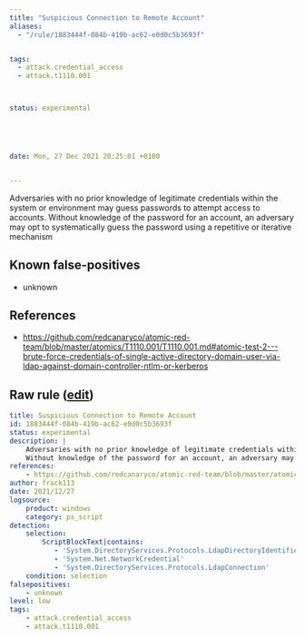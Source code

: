 ```yaml
---
title: "Suspicious Connection to Remote Account"
aliases:
  - "/rule/1883444f-084b-419b-ac62-e0d0c5b3693f"


tags:
  - attack.credential_access
  - attack.t1110.001



status: experimental





date: Mon, 27 Dec 2021 20:25:01 +0100


---
```


Adversaries with no prior knowledge of legitimate credentials within the system or environment may guess passwords to attempt access to accounts.
Without knowledge of the password for an account, an adversary may opt to systematically guess the password using a repetitive or iterative mechanism


<!--more-->


## Known false-positives

* unknown



## References

* https://github.com/redcanaryco/atomic-red-team/blob/master/atomics/T1110.001/T1110.001.md#atomic-test-2---brute-force-credentials-of-single-active-directory-domain-user-via-ldap-against-domain-controller-ntlm-or-kerberos


## Raw rule ([edit](https://github.com/SigmaHQ/sigma/edit/master/rules/windows/powershell/powershell_script/posh_ps_suspicious_networkcredential.yml))
```yaml
title: Suspicious Connection to Remote Account
id: 1883444f-084b-419b-ac62-e0d0c5b3693f
status: experimental
description: |
    Adversaries with no prior knowledge of legitimate credentials within the system or environment may guess passwords to attempt access to accounts.
    Without knowledge of the password for an account, an adversary may opt to systematically guess the password using a repetitive or iterative mechanism
references:
    - https://github.com/redcanaryco/atomic-red-team/blob/master/atomics/T1110.001/T1110.001.md#atomic-test-2---brute-force-credentials-of-single-active-directory-domain-user-via-ldap-against-domain-controller-ntlm-or-kerberos
author: frack113
date: 2021/12/27
logsource:
    product: windows
    category: ps_script
detection:
    selection:
        ScriptBlockText|contains:
           - 'System.DirectoryServices.Protocols.LdapDirectoryIdentifier'
           - 'System.Net.NetworkCredential'
           - 'System.DirectoryServices.Protocols.LdapConnection'
    condition: selection
falsepositives:
    - unknown
level: low
tags:
    - attack.credential_access
    - attack.t1110.001
```
